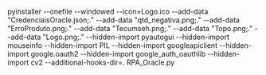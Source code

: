 pyinstaller --onefile --windowed --icon=Logo.ico --add-data "CredenciaisOracle.json;." --add-data "qtd_negativa.png;." --add-data "ErroProduto.png;." --add-data "Tecumseh.png;." --add-data "Topo.png;." --add-data "Logo.png;." --hidden-import pyautogui --hidden-import mouseinfo --hidden-import PIL --hidden-import googleapiclient --hidden-import google.oauth2 --hidden-import google_auth_oauthlib --hidden-import cv2 --additional-hooks-dir=. RPA_Oracle.py


